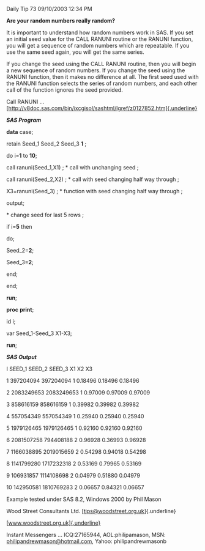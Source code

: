 Daily Tip 73 09/10/2003 12:34 PM

**Are your random numbers really random?**

It is important to understand how random numbers work in SAS. If you set
an initial seed value for the CALL RANUNI routine or the RANUNI
function, you will get a sequence of random numbers which are
repeatable. If you use the same seed again, you will get the same
series.

If you change the seed using the CALL RANUNI routine, then you will
begin a new sequence of random numbers. If you change the seed using the
RANUNI function, then it makes no difference at all. The first seed used
with the RANUNI function selects the series of random numbers, and each
other call of the function ignores the seed provided.

Call RANUNI ...
[http://v8doc.sas.com/bin/ixcgisol/sashtml/lgref/z0127852.htm]{.underline}

***SAS Program***

**data** case;

retain Seed_1 Seed_2 Seed_3 **1** ;

do i=**1** to **10**;

call ranuni(Seed_1,X1) ; \* call with unchanging seed ;

call ranuni(Seed_2,X2) ; \* call with seed changing half way through ;

X3=ranuni(Seed_3) ; \* function with seed changing half way through ;

output;

\* change seed for last 5 rows ;

if i=**5** then

do;

Seed_2=**2**;

Seed_3=**2**;

end;

end;

**run**;

**proc** **print**;

id i;

var Seed_1-Seed_3 X1-X3;

**run**;

***SAS Output***

I SEED_1 SEED_2 SEED_3 X1 X2 X3

1 397204094 397204094 1 0.18496 0.18496 0.18496

2 2083249653 2083249653 1 0.97009 0.97009 0.97009

3 858616159 858616159 1 0.39982 0.39982 0.39982

4 557054349 557054349 1 0.25940 0.25940 0.25940

5 1979126465 1979126465 1 0.92160 0.92160 0.92160

6 2081507258 794408188 2 0.96928 0.36993 0.96928

7 1166038895 2019015659 2 0.54298 0.94018 0.54298

8 1141799280 1717232318 2 0.53169 0.79965 0.53169

9 106931857 1114108698 2 0.04979 0.51880 0.04979

10 142950581 1810769283 2 0.06657 0.84321 0.06657

Example tested under SAS 8.2, Windows 2000 by Phil Mason

Wood Street Consultants Ltd. [tips@woodstreet.org.uk]{.underline}

[www.woodstreet.org.uk]{.underline}

Instant Messengers ... ICQ:27165944, AOL:philipamason, MSN:
philipandrewmason@hotmail.com, Yahoo: philipandrewmasonb
